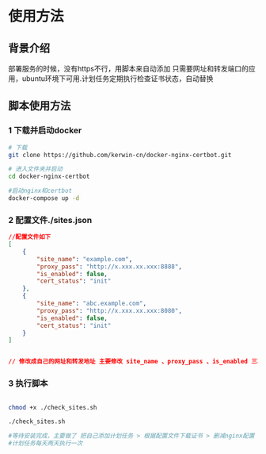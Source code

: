 
# 使用方法
## 背景介绍
部署服务的时候，没有https不行，用脚本来自动添加 只需要网址和转发端口的应用，ubuntu环境下可用.计划任务定期执行检查证书状态，自动替换


## 脚本使用方法


### 1 下载并启动docker
```bash
# 下载
git clone https://github.com/kerwin-cn/docker-nginx-certbot.git

# 进入文件夹并启动
cd docker-nginx-certbot

#启动nginx和certbot
docker-compose up -d
```


### 2 配置文件./sites.json

```json
//配置文件如下
[
    {
        "site_name": "example.com",
        "proxy_pass": "http://x.xxx.xx.xxx:8888",
        "is_enabled": false,
        "cert_status": "init"
    },
    {
        "site_name": "abc.example.com",
        "proxy_pass": "http://x.xxx.xx.xxx:8080",
        "is_enabled": false,
        "cert_status": "init"
    }
]


// 修改成自己的网址和转发地址 主要修改 site_name 、proxy_pass 、is_enabled 三项
```

### 3 执行脚本

```bash

chmod +x ./check_sites.sh

./check_sites.sh

#等待安装完成，主要做了 把自己添加计划任务 > 根据配置文件下载证书 > 删减nginx配置 >检查是否需要 续期证书 
#计划任务每天两天执行一次
```

